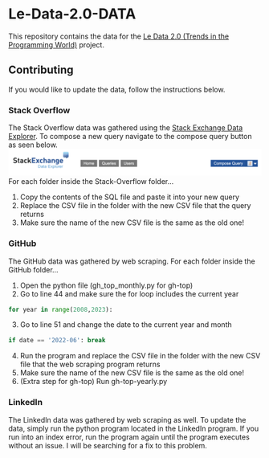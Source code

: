 # Le-Data-2.0-DATA
This repository contains the data for the [Le Data 2.0 (Trends in the Programming World)](https://github.com/aggarwalc/le-data-2.0) project.

## Contributing
If you would like to update the data, follow the instructions below.

### Stack Overflow
The Stack Overflow data was gathered using the [Stack Exchange Data Explorer](https://data.stackexchange.com/).
To compose a new query navigate to the compose query button as seen below.
![](query.png)
<br> For each folder inside the Stack-Overflow folder...
1. Copy the contents of the SQL file and paste it into your new query
2. Replace the CSV file in the folder with the new CSV file that the query returns
3. Make sure the name of the new CSV file is the same as the old one!

### GitHub
The GitHub data was gathered by web scraping.
For each folder inside the GitHub folder...
1. Open the python file (gh_top_monthly.py for gh-top)
2. Go to line 44 and make sure the for loop includes the current year
```python
for year in range(2008,2023):
```
3. Go to line 51 and change the date to the current year and month
```python
if date == '2022-06': break
```
4. Run the program and replace the CSV file in the folder with the new CSV file that the web scraping program returns
5. Make sure the name of the new CSV file is the same as the old one!
6. (Extra step for gh-top) Run gh-top-yearly.py

### LinkedIn
The LinkedIn data was gathered by web scraping as well.
To update the data, simply run the python program located in the LinkedIn program. If you run into an index error, run the program again until the program executes without an issue. I will be searching for a fix to this problem.
